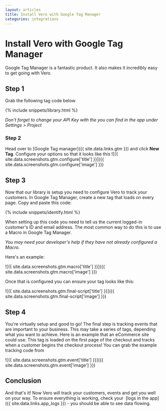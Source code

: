 ```yaml
---
layout: articles
title: Install Vero with Google Tag Manager
categories: integrations
---
```


# Install Vero with Google Tag Manager
    
Google Tag Manager is a fantastic product. It also makes it incredibly easy to get going with Vero.

## Step 1

Grab the following tag code below

{% include snippets/library.html %}

*Don't forget to change your API Key with the you can find in the app under Settings > Project*

### Step 2

Head over to [Google Tag manager]({{ site.data.links.gtm }}) and click **New Tag**. Configure your options so that it looks like this
![{{ site.data.screenshots.gtm.configure['title'] }}]({{ site.data.screenshots.gtm.configure['image'] }})

## Step 3

Now that our library is setup you need to configure Vero to track your customers. In Google Tag Manager, create a new tag that loads on every page. Copy and paste this code:

{% include snippets/identify.html %}

When setting up this code you need to tell us the current logged-in customer's ID and email address. The most common way to do this is to use a Macro in Google Tag Manager.

*You may need your developer's help if they have not already configured a Macro.*

Here's an example:

![{{ site.data.screenshots.gtm.macro['title'] }}]({{ site.data.screenshots.gtm.macro['image'] }})

Once that is configured you can ensure your tag looks like this:

![{{ site.data.screenshots.gtm.final-script['title'] }}]({{ site.data.screenshots.gtm.final-script['image'] }})

## Step 4

You're virtually setup and good to go! The final step is tracking events that are important to your business. This may take a series of tags, depending what you want to achieve. Here is an example that an eCommerce site could use. This tag is loaded on the first page of the checkout and tracks when a customer begins the checkout process! You can grab the example tracking code from 

![{{ site.data.screenshots.gtm.event['title'] }}]({{ site.data.screenshots.gtm.event['image'] }})

## Conclusion

And that's it! Now Vero will track your customers, events and get you well on your way. To ensure everything is working, check your 
[logs in the app]({{ site.data.links.app_logs }}) - you should be able to see data flowing.